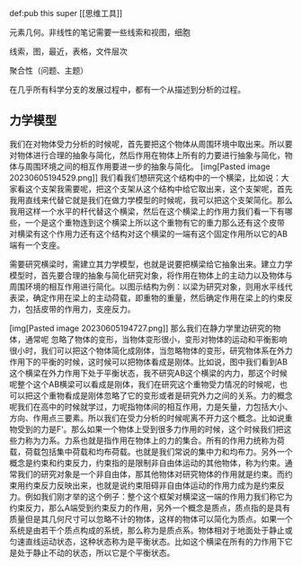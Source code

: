 def:pub this super [[思维工具]]

元素几何。非线性的笔记需要一些线索和视图，细胞

线索，图，最近，表格，文件层次

聚合性（问题、主题）

在几乎所有科学分支的发展过程中，都有一个从描述到分析的过程。


## 力学模型

我们在对物体受力分析的时候呢，首先要把这个物体从周围环境中取出来。所以要对物体进行合理的抽象与简化，然后作用在物体上所有的力要进行抽象与简化，物体与周围环境之间的相互作用要进一步的抽象与简化。
[img[Pasted image 20230605194529.png]]
我们看我们想研究这个结构中的一个横梁，比如说：大家看这个支架我需要呢，把这个支架从这个结构中给它取出来，这个支架呢，首先我用直线来代替它就是我们在做力学模型的时候呢，我可以把这个支架简化。那么我用这样一个水平的杆代替这个横梁，然后在这个横梁上的作用力我们看一下有哪些，一个是这个重物连到这个横梁上所以这个重物有它的重力那么还有这个皮带 对横梁有这个作用力还有这个结构对这个横梁的一端有这个固定作用所以它的AB端有一个支座。

需要研究横梁时，需建立其力学模型，也就是说要把横梁给它抽象出来。建立力学模型时，首先要合理的抽象与简化研究对象，将作用在物体上的主动力以及物体与周围环境的相互作用进行简化。以图示结构为例：以梁为研究对象，则用水平线代表梁，确定作用在梁上的主动荷载，即重物的重量，然后确定作用在梁上的约束反力，包括皮带的作用力，支座反力。

[img[Pasted image 20230605194727.png]]
那么我们在静力学里边研究的物体，通常呢 忽略了物体的变形，当物体变形很小，变形对物体的运动和平衡影响很小时，我们可以把这个物体简化成刚体，当忽略物体的变形，研究物体系在外力作用下的平衡的时候，这时候可以把物体看成是刚体。比如说，图中我们看到AB这个横梁在外力作用下处于平衡状态，我不研究AB这个横梁的内力，那这个时候呢整个这个AB横梁可以看成是刚体，我们在研究这个重物受力情况的时候呢，也可以把这个重物看成是刚体忽略了它的变形或者是研究外力之间的关系。力的概念呢我们在高中的时候就学过，力呢指物体间的相互作用，力是矢量，力包括大小、方向、作用点三要素。所以我们在受力分析的时候呢离不开力这个概念。比如说重物受到的力是F‘。那么如果一个物体上受到很多力作用的时候，这个时候我们把这些力称为力系。力系也就是指作用在物体上的力的集合。所有的作用力统称为荷载，荷载包括集中荷载和均布荷载。也就是我们常说的集中力和均布力。另外一个概念是约束和约束反力，约束指的是限制非自由体运动的其他物体，称为约束。通常我们的研究对象是一个非自由体，那其他物体对研究物体的作用就是约束。而约束用约束反力反映出来，也就是说约束阻碍非自由体运动的作用力成为是约束反力。例如我们刚才举的这个例子：整个这个框架对横梁这一端的作用力我们称它为约束反力，那么A端受到约束反力的作用，另外一个概念是质点，质点指的是具有质量但是其几何尺寸可以忽略不计的物体，这样的物体可以简化为质点。如果一个系统是由若干个质点构成的系统，那么称为是质点系。物体相对于地面处于静止或匀速直线运动状态，这种状态称为是平衡状态。比如这个横梁在所有的力作用下它是处于静止不动的状态，所以它是个平衡状态。